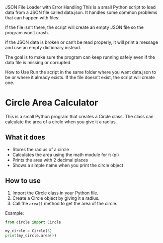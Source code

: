 JSON File Loader with Error Handling
This is a small Python script to load data from a JSON file called data.json. It handles some common problems that can happen with files:

If the file isn’t there, the script will create an empty JSON file so the program won’t crash.

If the JSON data is broken or can’t be read properly, it will print a message and use an empty dictionary instead.

The goal is to make sure the program can keep running safely even if the data file is missing or corrupted.

How to Use
Run the script in the same folder where you want data.json to be or where it already exists. If the file doesn’t exist, the script will create one.








# Circle Area Calculator

This is a small Python program that creates a Circle class. The class can calculate the area of a circle when you give it a radius.

## What it does

- Stores the radius of a circle
- Calculates the area using the math module for π (pi)
- Prints the area with 2 decimal places
- Shows a simple name when you print the circle object

## How to use

1. Import the Circle class in your Python file.
2. Create a Circle object by giving it a radius.
3. Call the `area()` method to get the area of the circle.

Example:

```python
from circle import Circle

my_circle = Circle(5)
print(my_circle.area())
